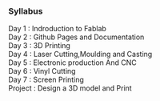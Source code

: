### Syllabus

Day 1 : Indroduction to Fablab
<br>
Day 2 : Github Pages and Documentation
<br>
Day 3 : 3D Printing 
<br>
Day 4 : Laser Cutting,Moulding and Casting
<br>
Day 5 : Electronic production And CNC
<br>
Day 6 : Vinyl Cutting
<br>
Day 7 : Screen Printing
<br>
Project : Design a 3D model and Print
